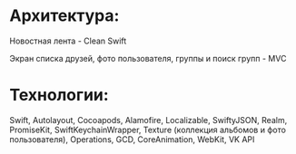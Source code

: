 # Архитектура:
Новостная лента - Clean Swift 

Экран списка друзей, фото пользователя, группы и поиск групп - MVC 

# Технологии:
Swift, Autolayout, Cocoapods, Alamofire, Localizable, SwiftyJSON, Realm, PromiseKit, SwiftKeychainWrapper, Texture (коллекция альбомов и фото пользователя), Operations, GCD, CoreAnimation, WebKit, VK API
